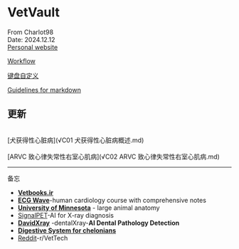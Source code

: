 # VetVault
From Charlot98
<br>Date: 2024.12.12 </br>
[Personal website](https://charlot98.github.io/)

[Workflow](Workflow.md)

[键盘自定义](键盘自定义.md)

[Guidelines for markdown](Guidelines_for_markdown.md)

## 更新
<br>[犬获得性心脏病](√C01 犬获得性心脏病概述.md)</br>
<br>[ARVC 致心律失常性右室心肌病](√C02 ARVC 致心律失常性右室心肌病.md)</br>

---
备忘
- **[Vetbooks.ir](http://Vetbooks.ir)**
- **[ECG Wave](https://ecgwaves.com/)**-human cardiology course with comprehensive notes
- **[University of Minnesota](https://pressbooks.umn.edu/largeanimalanatomy/chapter/thorax/)** - large animal anatomy
- [SignalPET](https://www.signalpet.com/products/signalray/)-AI for X-ray diagnosis
- **[DavidXray](https://davidxray.com/dental-x-ray-positioning-guide-canine-incisors-101-103/#)** -dentalXray-**AI Dental Pathology Detection**
- [**Digestive System for chelonians**](https://campus.murraystate.edu/faculty/tderting/anatomyatlas/digestiv.htm)
- [Reddit](https://www.reddit.com/r/VetTech/)-r/VetTech

